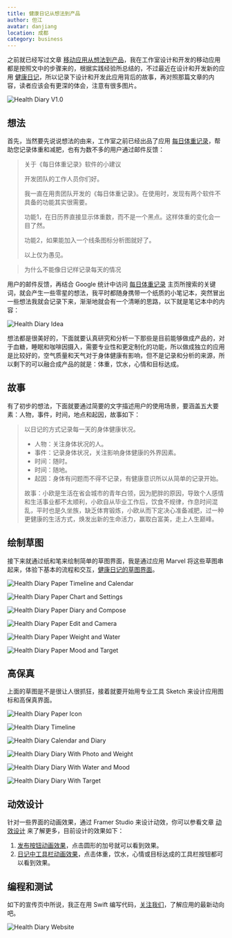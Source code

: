 ```yaml
---
title: 健康日记从想法到产品
author: 但江
avatar: danjiang
location: 成都 
category: business
---
```


之前就已经写过文章 [移动应用从想法到产品][1]，我在工作室设计和开发的移动应用都是按照文中的步骤来的，根据实践经验所总结的，不过最近在设计和开发新的应用 [健康日记][2]，所以记录下设计和开发此应用背后的故事，再对照那篇文章的内容，读者应该会有更深的体会，注意有很多图片。

![Health Diary V1.0](/images/health-diary-v1.0.png)

## 想法

首先，当然要先说说想法的由来，工作室之前已经出品了应用 [每日体重记录][3]，帮助您记录体重和减肥，也有为数不多的用户通过邮件反馈：

> 关于《每日体重记录》软件的小建议
> 
> 开发团队的工作人员你们好。
> 
> 我一直在用贵团队开发的《每日体重记录》。在使用时，发现有两个软件不具备的功能其实很需要。
> 
> 功能1，在日历界直接显示体重数，而不是一个黑点。这样体重的变化会一目了然。
> 
> 功能2，如果能加入一个线条图标分析图就好了。
> 
> 以上仅为愚见。

> 为什么不能像日记样记录每天的情况

用户的邮件反馈，再结合 Google 统计中访问 [每日体重记录][3] 主页所搜索的关键词，就会产生一些零星的想法，我平时都随身携带一个纸质的小笔记本，突然冒出一些想法我就会记录下来，渐渐地就会有一个清晰的思路，以下就是笔记本中的内容：

![Health Diary Idea](/images/health-diary-idea1.jpg)

想法都是很美好的，下面就要认真研究和分析一下那些是目前能够做成产品的，对于血糖，睡眠和咖啡因摄入，需要专业性和更定制化的功能，所以做成独立的应用是比较好的，空气质量和天气对于身体健康有影响，但不是记录和分析的来源，所以剩下的可以融合成产品的就是：体重，饮水，心情和目标达成。

## 故事

有了初步的想法，下面就要通过简要的文字描述用户的使用场景，要涵盖五大要素：人物，事件，时间，地点和起因，故事如下：

> 以日记的方式记录每一天的身体健康状况。
> 
> * 人物：关注身体状况的人。
> * 事件：记录身体状况，关注影响身体健康的外界因素。
> * 时间：随时。
> * 时间：随地。
> * 起因：身体有问题而不得不记录，有健康意识所以从简单的记录开始。
> 
> 故事：小欧是生活在省会城市的青年白领，因为肥胖的原因，导致个人感情和生活事业都不太顺利，小欧自从毕业工作后，饮食不规律，作息时间混乱，平时也是久坐族，缺乏体育锻炼，小欧从而下定决心准备减肥，过一种更健康的生活方式，焕发出新的生命活力，赢取白富美，走上人生巅峰。

## 绘制草图

接下来就通过纸和笔来绘制简单的草图界面，我是通过应用 Marvel 将这些草图串起来，体验下基本的流程和交互，[健康日记的草图界面][4]。

![Health Diary Paper Timeline and Calendar](/images/health-diary-paper-timeline-and-calendar.jpg)

![Health Diary Paper Chart and Settings](/images/health-diary-paper-chart-and-settings.jpg)

![Health Diary Paper Diary and Compose](/images/health-diary-paper-diary-and-compose.jpg)

![Health Diary Paper Edit and Camera](/images/health-diary-paper-edit-and-camera.jpg)

![Health Diary Paper Weight and Water](/images/health-diary-paper-weight-and-water.jpg)

![Health Diary Paper Mood and Target](/images/health-diary-paper-mood-and-target.jpg)

## 高保真

上面的草图是不是很让人很抓狂，接着就要开始用专业工具 Sketch 来设计应用图标和高保真界面。

![Health Diary Paper Icon](/images/health-diary-icon.jpg)

![Health Diary Timeline](/images/health-diary-timeline.jpg)

![Health Diary Calendar and Diary](/images/health-diary-calendar-and-diary.jpg)

![Health Diary Diary With Photo and Weight](/images/health-diary-diary-with-photo-and-weight.jpg)

![Health Diary Diary With Water and Mood](/images/health-diary-diary-with-water-and-mood.jpg)

![Health Diary Diary With Target](/images/health-diary-diary-with-target.jpg)

## 动效设计

针对一些界面的动画效果，通过 Framer Studio 来设计动效，你可以参看文章 [动效设计][5] 来了解更多，目前设计的效果如下：

1. [发布按钮动画效果][6]，点击圆形的加号就可以看到效果。
2. [日记中工具栏动画效果][7]，点击体重，饮水，心情或目标达成的工具栏按钮都可以看到效果。

## 编程和测试

如下的宣传页中所说，我正在用 Swift 编写代码，[关注我们][2]，了解应用的最新动向吧。

![Health Diary Website](/images/health-diary-website.jpg)

[1]: /business/2015/01/17/mobile-app-from-idea-to-product/
[2]: http://danthought.com/health
[3]: http://danthought.com/weight
[4]: http://marvl.in/562fgc
[5]: /design/2015/06/21/build-interaction-and-animation-prototypes/
[6]: http://share.framerjs.com/te7fp470scpf/
[7]: http://share.framerjs.com/lli9qjg9plr0/

